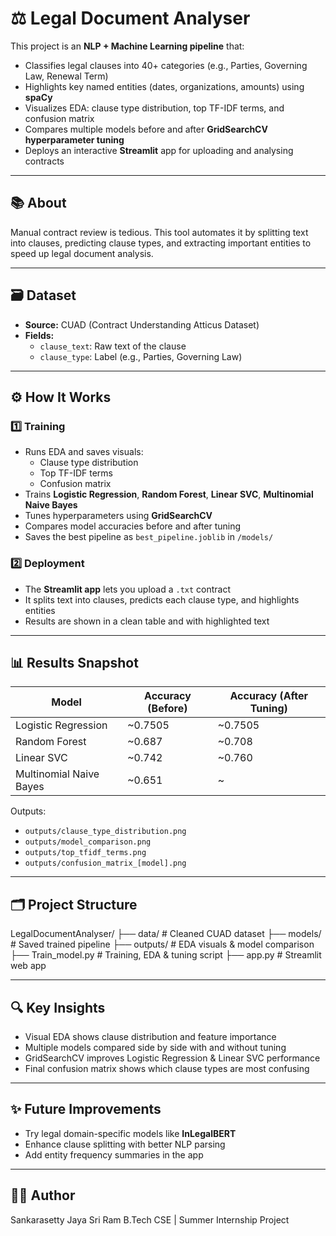 # ⚖️ Legal Document Analyser

This project is an **NLP + Machine Learning pipeline** that:
- Classifies legal clauses into 40+ categories (e.g., Parties, Governing Law, Renewal Term)
- Highlights key named entities (dates, organizations, amounts) using **spaCy**
- Visualizes EDA: clause type distribution, top TF-IDF terms, and confusion matrix
- Compares multiple models before and after **GridSearchCV hyperparameter tuning**
- Deploys an interactive **Streamlit** app for uploading and analysing contracts

---

## 📚 About

Manual contract review is tedious. This tool automates it by splitting text into clauses, predicting clause types, and extracting important entities to speed up legal document analysis.

---

## 🗃️ Dataset

- **Source:** CUAD (Contract Understanding Atticus Dataset)
- **Fields:**
  - `clause_text`: Raw text of the clause
  - `clause_type`: Label (e.g., Parties, Governing Law)

---

## ⚙️ How It Works

### 1️⃣ Training

- Runs EDA and saves visuals:
  - Clause type distribution
  - Top TF-IDF terms
  - Confusion matrix
- Trains **Logistic Regression**, **Random Forest**, **Linear SVC**, **Multinomial Naive Bayes**
- Tunes hyperparameters using **GridSearchCV**
- Compares model accuracies before and after tuning
- Saves the best pipeline as `best_pipeline.joblib` in `/models/`

### 2️⃣ Deployment

- The **Streamlit app** lets you upload a `.txt` contract
- It splits text into clauses, predicts each clause type, and highlights entities
- Results are shown in a clean table and with highlighted text

---

## 📊 Results Snapshot

| Model                        | Accuracy (Before)  | Accuracy (After Tuning) |
|------------------------------|--------------------|-------------------------|
| Logistic Regression          | ~0.7505            | ~0.7505                 |
| Random Forest                | ~0.687             | ~0.708                  |
| Linear SVC                   | ~0.742             | ~0.760                  |
| Multinomial Naive Bayes      | ~0.651             | ~                       |

Outputs:
- `outputs/clause_type_distribution.png`
- `outputs/model_comparison.png`
- `outputs/top_tfidf_terms.png`
- `outputs/confusion_matrix_[model].png`

---

## 🗂️ Project Structure

LegalDocumentAnalyser/
├── data/ # Cleaned CUAD dataset
├── models/ # Saved trained pipeline
├── outputs/ # EDA visuals & model comparison
├── Train_model.py # Training, EDA & tuning script
├── app.py # Streamlit web app


---

## 🔍 Key Insights

- Visual EDA shows clause distribution and feature importance
- Multiple models compared side by side with and without tuning
- GridSearchCV improves Logistic Regression & Linear SVC performance
- Final confusion matrix shows which clause types are most confusing

---

## ✨ Future Improvements

- Try legal domain-specific models like **InLegalBERT**
- Enhance clause splitting with better NLP parsing
- Add entity frequency summaries in the app

---

## 👨‍💻 Author

Sankarasetty Jaya Sri Ram
B.Tech CSE | Summer Internship Project
